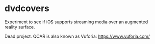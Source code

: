 # dvdcovers
Experiment to see if iOS supports streaming media over an augmented reality surface.

Dead project. QCAR is also known as Vuforia: https://www.vuforia.com/
